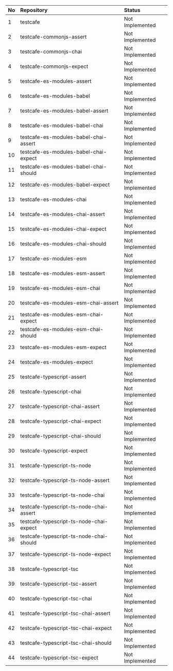 | No | Repository                              | Status          |
| :- | :-------------------------------------- | :-------------- |
| 1  | testcafe                                | Not Implemented |
| 2  | testcafe-commonjs-assert                | Not Implemented |
| 3  | testcafe-commonjs-chai                  | Not Implemented |
| 4  | testcafe-commonjs-expect                | Not Implemented |
| 5  | testcafe-es-modules-assert              | Not Implemented |
| 6  | testcafe-es-modules-babel               | Not Implemented |
| 7  | testcafe-es-modules-babel-assert        | Not Implemented |
| 8  | testcafe-es-modules-babel-chai          | Not Implemented |
| 9  | testcafe-es-modules-babel-chai-assert   | Not Implemented |
| 10 | testcafe-es-modules-babel-chai-expect   | Not Implemented |
| 11 | testcafe-es-modules-babel-chai-should   | Not Implemented |
| 12 | testcafe-es-modules-babel-expect        | Not Implemented |
| 13 | testcafe-es-modules-chai                | Not Implemented |
| 14 | testcafe-es-modules-chai-assert         | Not Implemented |
| 15 | testcafe-es-modules-chai-expect         | Not Implemented |
| 16 | testcafe-es-modules-chai-should         | Not Implemented |
| 17 | testcafe-es-modules-esm                 | Not Implemented |
| 18 | testcafe-es-modules-esm-assert          | Not Implemented |
| 19 | testcafe-es-modules-esm-chai            | Not Implemented |
| 20 | testcafe-es-modules-esm-chai-assert     | Not Implemented |
| 21 | testcafe-es-modules-esm-chai-expect     | Not Implemented |
| 22 | testcafe-es-modules-esm-chai-should     | Not Implemented |
| 23 | testcafe-es-modules-esm-expect          | Not Implemented |
| 24 | testcafe-es-modules-expect              | Not Implemented |
| 25 | testcafe-typescript-assert              | Not Implemented |
| 26 | testcafe-typescript-chai                | Not Implemented |
| 27 | testcafe-typescript-chai-assert         | Not Implemented |
| 28 | testcafe-typescript-chai-expect         | Not Implemented |
| 29 | testcafe-typescript-chai-should         | Not Implemented |
| 30 | testcafe-typescript-expect              | Not Implemented |
| 31 | testcafe-typescript-ts-node             | Not Implemented |
| 32 | testcafe-typescript-ts-node-assert      | Not Implemented |
| 33 | testcafe-typescript-ts-node-chai        | Not Implemented |
| 34 | testcafe-typescript-ts-node-chai-assert | Not Implemented |
| 35 | testcafe-typescript-ts-node-chai-expect | Not Implemented |
| 36 | testcafe-typescript-ts-node-chai-should | Not Implemented |
| 37 | testcafe-typescript-ts-node-expect      | Not Implemented |
| 38 | testcafe-typescript-tsc                 | Not Implemented |
| 39 | testcafe-typescript-tsc-assert          | Not Implemented |
| 40 | testcafe-typescript-tsc-chai            | Not Implemented |
| 41 | testcafe-typescript-tsc-chai-assert     | Not Implemented |
| 42 | testcafe-typescript-tsc-chai-expect     | Not Implemented |
| 43 | testcafe-typescript-tsc-chai-should     | Not Implemented |
| 44 | testcafe-typescript-tsc-expect          | Not Implemented |